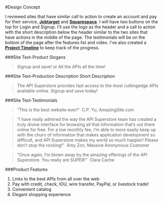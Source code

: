 #Design Concept

I reviewed sites that have similar call to action to create an account and pay for their service, [**Jobtarget**](www.jobtarget.com) and [**Squarespace**](www.squarespace.com). I will have two buttons on the top for Login and Signup. I'll use the logo as the header and a call to action with the short description below the header similar to the two sites that have actions in the middle of the page. The testimonials will be on the bottom of the page after the features list and video. I've also created a [**Project Timeline**](http://ichong.github.io/project-hub/) to keep track of the progress.

###Site Text-Product Slogans
>Signup and save! or All the APIs all the time!

###Site Text-Production Description
Short Description
>The API Superstore provides fast access to the most cutting­edge APIs available online. Signup and save today!

###Site Text-Testimonials
>“This is the best website ever!” ­­ C.P. Yu, AmazingSite.com

>“I have really admired the way the API Superstore team has created a truly divine interface for browsing all that information that’s out there online for free. For a low monthly fee, I’m able to more easily keep up with the churn of information that makes application development so difficult, and API Superstore makes my world so much happier! Please don’t stop the rocking!” ­­ Amy Zon, Massive Anonymous Customer

>“Once again, I’m blown away by the amazing offerings of the API Superstore. You really are SUPER!” ­­ Clara Cache

###Product Features
1. Links to the best APIs from all over the web
2. Pay with credit, check, IOU, wire transfer, PayPal, or livestock trade!
3. Convenient catalog
4. Elegant shopping experience
